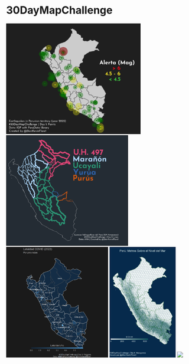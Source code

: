 
# 30DayMapChallenge

<p float="middle">
<a href="https://raw.githubusercontent.com/TJhon/30DayMapChallenge/main/plots/day1.png"><img src="plots/day1.png" height="300"/><a />
<a href="https://raw.githubusercontent.com/TJhon/30DayMapChallenge/main/plots/day2.png"><img src="plots/day2.png" height="300"/><a />
<a href="https://raw.githubusercontent.com/TJhon/30DayMapChallenge/main/plots/day3.png"><img src="plots/day3.png" height="300"/><a />
<a href="https://raw.githubusercontent.com/TJhon/30DayMapChallenge/main/plots/day4.png"><img src="plots/day4.png" height="300"/><a />
<a href="https://raw.githubusercontent.com/TJhon/30DayMapChallenge/main/plots/day5.png"><img src="plots/day5.png" height="300"/><a />
</p>
